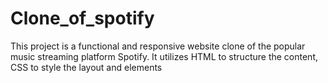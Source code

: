 # Clone_of_spotify
This project is a functional and responsive website clone of the popular music streaming platform Spotify.
It utilizes HTML to structure the content, CSS to style the layout and elements
